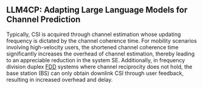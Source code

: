 ## LLM4CP: Adapting Large Language Models for Channel Prediction
Typically, CSI is acquired through channel estimation whose updating frequency is dictated by the channel coherence time. For mobility scenarios involving high-velocity users, the shortened channel coherence time significantly increases the overhead of channel estimation, thereby leading to an appreciable reduction in the system SE. Additionally, in frequency division duplex [FDD](https://blog.csdn.net/weibo1230123/article/details/83444433) systems where channel reciprocity does not hold, the base station (BS) can only obtain downlink CSI through user feedback, resulting in increased overhead and delay.
